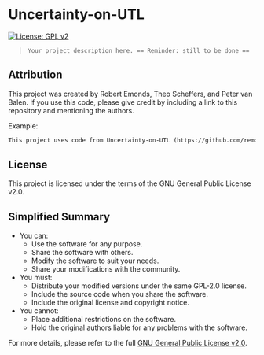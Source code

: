 # Uncertainty-on-UTL

[![License: GPL v2](https://img.shields.io/badge/License-GPL%20v2-blue.svg)](https://www.gnu.org/licenses/old-licenses/gpl-2.0.html)

> `Your project description here. == Reminder: still to be done ==`

## Attribution

This project was created by Robert Emonds, Theo Scheffers, and Peter van Balen. If you use this code, please give credit by including a link to this repository and mentioning the authors.

Example:
```markdown
This project uses code from Uncertainty-on-UTL (https://github.com/remonds/Uncertainty-on-UTL) by Robert Emonds, Theo Scheffers, and Peter van Balen.
```

## License
This project is licensed under the terms of the GNU General Public License v2.0.

## Simplified Summary
- You can:
  - Use the software for any purpose.
  - Share the software with others.
  - Modify the software to suit your needs.
  - Share your modifications with the community.
- You must:
  - Distribute your modified versions under the same GPL-2.0 license.
  - Include the source code when you share the software.
  - Include the original license and copyright notice.
- You cannot:
  - Place additional restrictions on the software.
  - Hold the original authors liable for any problems with the software.

For more details, please refer to the full [GNU General Public License v2.0](https://www.gnu.org/licenses/old-licenses/gpl-2.0.html).

